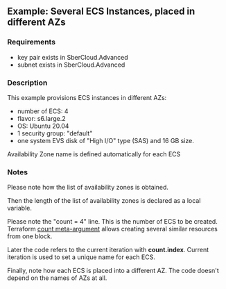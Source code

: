 ## Example: Several ECS Instances, placed in different AZs

### Requirements

- key pair exists in SberCloud.Advanced
- subnet exists in SberCloud.Advanced

### Description

This example provisions ECS instances in different AZs:
- number of ECS: 4
- flavor: s6.large.2
- OS: Ubuntu 20.04
- 1 security group: "default"
- one system EVS disk of "High I/O" type (SAS) and 16 GB size. 

Availability Zone name is defined automatically for each ECS

### Notes

Please note how the list of availability zones is obtained.

Then the length of the list of availability zones is declared as a local variable.

Please note the "count = 4" line. This is the number of ECS to be created. Terraform [count meta-argument](https://www.terraform.io/docs/language/meta-arguments/count.html) allows creating several similar resources from one block.  

Later the code refers to the current iteration with **count.index**. Current iteration is used to set a unique name for each ECS.  

Finally, note how each ECS is placed into a different AZ. The code doesn't depend on the names of AZs at all.

